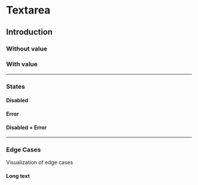 # Textarea

## Introduction

### Without value

<Playground :themeable="false">
  <template v-slot="slotProps">
    <p-textarea name="some-name" label="Some label"></p-textarea>
  </template>
</Playground>

### With value

<Playground :themeable="false">
  <template v-slot="slotProps">
    <p-textarea name="some-name" value="Some value" label="Some label"></p-textarea>
  </template>
</Playground>

---

### States

#### Disabled

<Playground :themeable="false">
  <template v-slot="slotProps">
    <p-textarea name="some-name" label="Some label" disabled="true"></p-textarea>
    <p-textarea name="some-name" value="Some value" label="Some label" disabled="true"></p-textarea>
  </template>
</Playground>

#### Error

<Playground :themeable="false">
  <template v-slot="slotProps">
    <p-textarea name="some-name" label="Some label" error="true"></p-textarea>
    <p-textarea name="some-name" value="Some value" label="Some label" error="true"></p-textarea>
  </template>
</Playground>

#### Disabled + Error

<Playground :themeable="false">
  <template v-slot="slotProps">
    <p-textarea name="some-name" label="Some label" disabled="true" error="true"></p-textarea>
    <p-textarea name="some-name" value="Some value" label="Some label" disabled="true" error="true"></p-textarea>
  </template>
</Playground>

---

### Edge Cases

Visualization of edge cases

#### Long text

<Playground :themeable="false">
  <template v-slot="slotProps">
    <p-textarea name="some-name" value="Lorem ipsum dolor sit amet, consetetur sadipscing elitr, sed diam nonumy eirmod tempor invidunt ut labore et dolore magna aliquyam erat, sed diam voluptua." label="Lorem ipsum dolor sit amet, consetetur sadipscing elitr, sed diam nonumy eirmod tempor invidunt ut labore et dolore magna aliquyam erat, sed diam voluptua."></p-textarea>
  </template>
</Playground>
